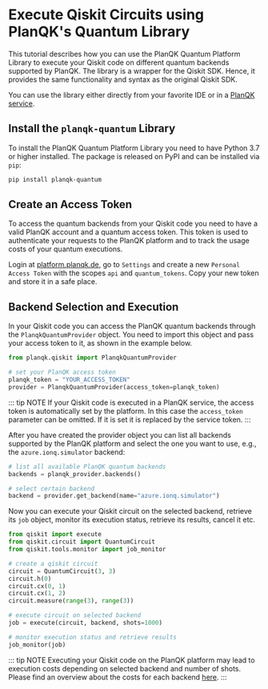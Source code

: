# Execute Qiskit Circuits using PlanQK's Quantum Library

This tutorial describes how you can use the PlanQK Quantum Platform Library to execute your Qiskit code on different quantum backends supported by PlanQK.
The library is a wrapper for the Qiskit SDK.
Hence, it provides the same functionality and syntax as the original Qiskit SDK.

You can use the library either directly from your favorite IDE or in a [PlanQK service](../docs/service-platform/managed-services.md).

## Install the `planqk-quantum` Library

To install the PlanQK Quantum Platform Library you need to have Python 3.7 or higher installed.
The package is released on PyPI and can be installed via `pip`:

```bash
pip install planqk-quantum
```

## Create an Access Token

To access the quantum backends from your Qiskit code you need to have a valid PlanQK account and a quantum access token.
This token is used to authenticate your requests to the PlanQK platform and to track the usage costs of your quantum executions.

Login at [platform.planqk.de](https://platform.planqk.de), go to `Settings` and create a new `Personal Access Token` with the scopes `api` and `quantum_tokens`.
Copy your new token and store it in a safe place.

## Backend Selection and Execution

In your Qiskit code you can access the PlanQK quantum backends through the `PlanqkQuantumProvider` object.
You need to import this object and pass your access token to it, as shown in the example below.

```python
from planqk.qiskit import PlanqkQuantumProvider

# set your PlanQK access token
planqk_token = "YOUR_ACCESS_TOKEN"
provider = PlanqkQuantumProvider(access_token=planqk_token)
```

::: tip NOTE
If your Qiskit code is executed in a PlanQK service, the access token is automatically set by the platform.
In this case the `access_token` parameter can be omitted.
If it is set it is replaced by the service token.
:::

After you have created the provider object you can list all backends supported by the PlanQK platform and select the one you want to use, e.g., the `azure.ionq.simulator` backend:

```python
# list all available PlanQK quantum backends
backends = planqk_provider.backends()

# select certain backend
backend = provider.get_backend(name="azure.ionq.simulator")
```

Now you can execute your Qiskit circuit on the selected backend, retrieve its `job` object, monitor its execution status, retrieve its results, cancel it etc.

```python
from qiskit import execute
from qiskit.circuit import QuantumCircuit
from qiskit.tools.monitor import job_monitor

# create a qiskit circuit
circuit = QuantumCircuit(3, 3)
circuit.h(0)
circuit.cx(0, 1)
circuit.cx(1, 2)
circuit.measure(range(3), range(3))

# execute circuit on selected backend
job = execute(circuit, backend, shots=1000)

# monitor execution status and retrieve results
job_monitor(job)
```

::: tip NOTE
Executing your Qiskit code on the PlanQK platform may lead to execution costs depending on selected backend and number of shots.
Please find an overview about the costs for each backend [here](../docs/service-platform/pricing.md).
:::
